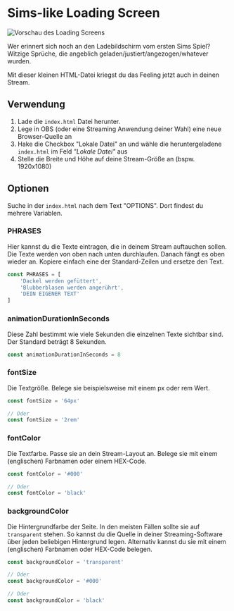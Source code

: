 # Sims-like Loading Screen

![Vorschau des Loading Screens](simslikeloading.gif)

Wer erinnert sich noch an den Ladebildschirm vom ersten Sims Spiel?<br>
Witzige Sprüche, die angeblich geladen/justiert/angezogen/whatever wurden.

Mit dieser kleinen HTML-Datei kriegst du das Feeling jetzt auch in deinen Stream.

## Verwendung

1. Lade die `index.html` Datei herunter.
1. Lege in OBS (oder eine Streaming Anwendung deiner Wahl) eine neue Browser-Quelle an
1. Hake die Checkbox "Lokale Datei" an und wähle die heruntergeladene `index.html` im Feld *"Lokale Datei"* aus
1. Stelle die Breite und Höhe auf deine Stream-Größe an (bspw. 1920x1080)

## Optionen

Suche in der `index.html` nach dem Text "OPTIONS".
Dort findest du mehrere Variablen.

### PHRASES

Hier kannst du die Texte eintragen, die in deinem Stream auftauchen sollen. Die Texte werden von oben nach unten durchlaufen. Danach fängt es oben wieder an. Kopiere einfach eine der Standard-Zeilen und ersetze den Text.

```js
const PHRASES = [
    'Dackel werden gefüttert',
    'Blubberblasen werden angerührt',
    'DEIN EIGENER TEXT'
]
```

### animationDurationInSeconds

Diese Zahl bestimmt wie viele Sekunden die einzelnen Texte sichtbar sind. Der Standard beträgt 8 Sekunden.

```js
const animationDurationInSeconds = 8
```

### fontSize

Die Textgröße. Belege sie beispielsweise mit einem px oder rem Wert.

```js
const fontSize = '64px'

// Oder
const fontSize = '2rem'
```

### fontColor

Die Textfarbe. Passe sie an dein Stream-Layout an. Belege sie mit einem (englischen) Farbnamen oder einem HEX-Code.

```js
const fontColor = '#000'

// Oder
const fontColor = 'black'
```

### backgroundColor

Die Hintergrundfarbe der Seite. In den meisten Fällen sollte sie auf `transparent` stehen. So kannst du die Quelle in deiner Streaming-Software über jeden beliebigen Hintergrund legen. Alternativ kannst du sie mit einem (englischen) Farbnamen oder HEX-Code belegen.

```js
const backgroundColor = 'transparent'

// Oder
const backgroundColor = '#000'

// Oder
const backgroundColor = 'black'
```

